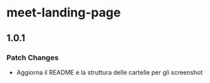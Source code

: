 # meet-landing-page

## 1.0.1

### Patch Changes

- Aggiorna il README e la struttura delle cartelle per gli screenshot
